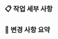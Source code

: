 ## 📋 작업 세부 사항

<!-- 변경 사항이나 추가된 기능에 대해 자세히 설명해 주세요. -->

## 🔧 변경 사항 요약

<!-- 주요 변경 사항을 요약해 주세요. -->

<!-- ## 📸 스크린샷 (선택 사항) -->



